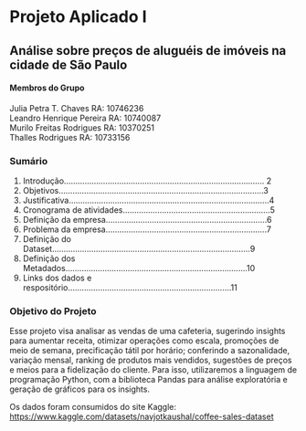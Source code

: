 #   __Projeto Aplicado I__
## Análise sobre preços de aluguéis de imóveis na cidade de São Paulo

#### Membros do Grupo
Julia Petra T. Chaves    RA: 10746236 \
Leandro Henrique Pereira RA: 10740087 \
Murilo Freitas Rodrigues RA: 10370251 \
Thalles Rodrigues        RA: 10733156

### Sumário
1. Introdução…………………………………………………………….................. 2
2. Objetivos……………………………………………………………….................3
3. Justificativa………………………………………………………….....................4
4. Cronograma de atividades……………………………………………………....5
5. Definição da empresa…………………………………………………………….6
6. Problema da empresa…………………………………………………………….7
7. Definição do Dataset......................................................................................9
8. Definição dos Metadados...............................................................................10
9. Links dos dados e respositório.......................................................................11

### Objetivo do Projeto
Esse projeto visa analisar as vendas de uma cafeteria, sugerindo insights para aumentar receita, otimizar operações como escala, promoções de meio de semana, precificação tátil por horário; conferindo a sazonalidade, variação mensal, ranking de produtos mais vendidos, sugestões de preços e meios para a fidelização do cliente.
Para isso, utilizaremos a linguagem de programação Python, com a biblioteca Pandas para análise exploratória e geração de gráficos para os insights.

Os dados foram consumidos do site Kaggle:
https://www.kaggle.com/datasets/navjotkaushal/coffee-sales-dataset
